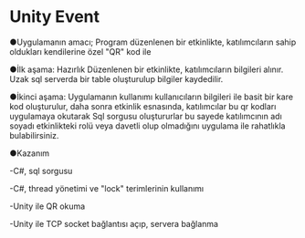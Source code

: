 # Unity Event

●Uygulamanın amacı;
Program düzenlenen bir etkinlikte, katılımcıların sahip oldukları kendilerine özel "QR" kod ile

●İlk aşama: Hazırlık
Düzenlenen bir etkinlikte, katılımcıların bilgileri alınır.
Uzak sql serverda bir table oluşturulup bilgiler kaydedilir.

●İkinci aşama: Uygulamanın kullanımı
kullanıcıların bilgileri ile basit bir kare kod oluşturulur,
daha sonra etkinlik esnasında, katılımcılar bu qr kodları uygulamaya okutarak Sql sorgusu oluştururlar
bu sayede katılımcının adı soyadı etkinlikteki rolü veya davetli olup olmadığını uygulama ile rahatlıkla bulabilirsiniz.



●Kazanım

-C#, sql sorgusu

-C#, thread yönetimi ve "lock" terimlerinin kullanımı

-Unity ile QR okuma

-Unity ile TCP socket bağlantısı açıp, servera bağlanma

